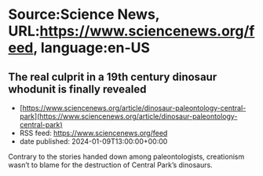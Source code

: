 # Source:Science News, URL:https://www.sciencenews.org/feed, language:en-US

## The real culprit in a 19th century dinosaur whodunit is finally revealed
 - [https://www.sciencenews.org/article/dinosaur-paleontology-central-park](https://www.sciencenews.org/article/dinosaur-paleontology-central-park)
 - RSS feed: https://www.sciencenews.org/feed
 - date published: 2024-01-09T13:00:00+00:00

Contrary to the stories handed down among paleontologists, creationism wasn’t to blame for the destruction of Central Park’s dinosaurs.

